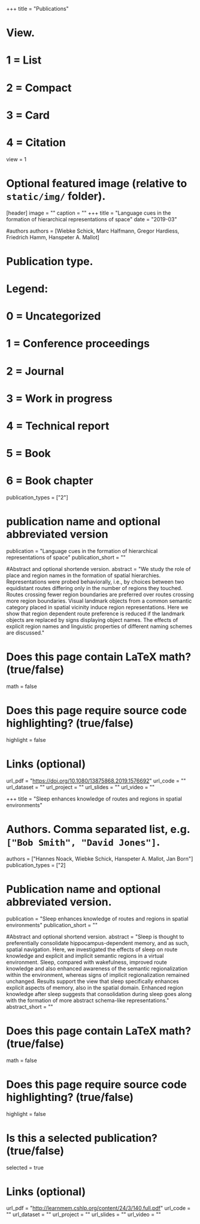 +++
title = "Publications"

# View.
#   1 = List
#   2 = Compact
#   3 = Card
#   4 = Citation
view = 1

# Optional featured image (relative to `static/img/` folder).
[header]
image = ""
caption = ""
+++
title = "Language cues in the formation of hierarchical representations of space"
date = "2019-03"

#authors
authors = [Wiebke Schick, Marc Halfmann, Gregor Hardiess, Friedrich Hamm, Hanspeter A. Mallot]

# Publication type.
# Legend:
# 0 = Uncategorized
# 1 = Conference proceedings
# 2 = Journal
# 3 = Work in progress
# 4 = Technical report
# 5 = Book
# 6 = Book chapter
publication_types = ["2"]

# publication name and optional abbreviated version
publication = "Language cues in the formation of hierarchical representations of space"
publication_short = ""

#Abstract and optional shortende version.
abstract = "We study the role of place and region names in the formation of spatial hierarchies. Representations were probed behaviorally, i.e., by choices between two equidistant routes differing only in the number of regions they touched. Routes crossing fewer region boundaries are preferred over routes crossing more region boundaries. Visual landmark objects from a common semantic category placed in spatial vicinity induce region representations. Here we show that region dependent route preference is reduced if the landmark objects are replaced by signs displaying object names. The effects of explicit region names and linguistic properties of different naming schemes are discussed."

# Does this page contain LaTeX math? (true/false)
math = false

# Does this page require source code highlighting? (true/false)
highlight = false

# Links (optional)
url_pdf = "https://doi.org/10.1080/13875868.2019.1576692"
url_code = ""
url_dataset = ""
url_project = ""
url_slides = ""
url_video = ""

+++
title = "Sleep enhances knowledge of routes and regions in spatial environments"

# Authors. Comma separated list, e.g. `["Bob Smith", "David Jones"]`.
authors = ["Hannes Noack, Wiebke Schick, Hanspeter A. Mallot, Jan Born"]
publication_types = ["2]

# Publication name and optional abbreviated version.
publication = "Sleep enhances knowledge of routes and regions in spatial environments"
publication_short = ""

#Abstract and optional shortend version.
abstract = "Sleep is thought to preferentially consolidate hippocampus-dependent memory, and as such, spatial navigation. Here, we investigated the effects of sleep on route knowledge and explicit and implicit semantic regions in a virtual environment. Sleep, compared with wakefulness, improved route knowledge and also enhanced awareness of the semantic regionalization within the environment, whereas signs of implicit regionalization remained unchanged. Results support the view that sleep specifically enhances explicit aspects of memory, also in the spatial domain. Enhanced region knowledge after sleep suggests that consolidation during sleep goes along with the formation of more abstract schema-like representations."
abstract_short = ""

# Does this page contain LaTeX math? (true/false)
math = false

# Does this page require source code highlighting? (true/false)
highlight = false

# Is this a selected publication? (true/false)
selected = true

# Links (optional)
url_pdf = "http://learnmem.cshlp.org/content/24/3/140.full.pdf"
url_code = ""
url_dataset = ""
url_project = ""
url_slides = ""
url_video = ""
